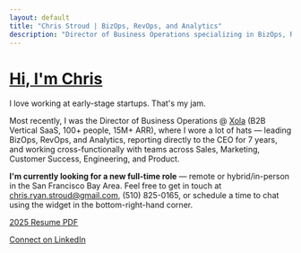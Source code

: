 ```yaml
---
layout: default
title: "Chris Stroud | BizOps, RevOps, and Analytics"
description: "Director of Business Operations specializing in BizOps, RevOps, and Analytics"
---
```


# [Hi, I'm Chris](https://christroud.me)

I love working at early-stage startups. That's my jam.

Most recently, I was the Director of Business Operations @ [Xola](https://www.xola.com) (B2B Vertical SaaS, 100+ people, 15M+ ARR), where I wore a lot of hats — leading BizOps, RevOps, and Analytics, reporting directly to the CEO for 7 years, and working cross-functionally with teams across Sales, Marketing, Customer Success, Engineering, and Product. 

**I'm currently looking for a new full-time role** — remote or hybrid/in-person in the San Francisco Bay Area. Feel free to get in touch at chris.ryan.stroud@gmail.com, (510) 825-0165, or schedule a time to chat using the widget in the bottom-right-hand corner. 


[2025 Resume PDF](./Chris_Stroud_Resume.pdf)

[Connect on LinkedIn](https://www.linkedin.com/in/chrisstroud)


 
